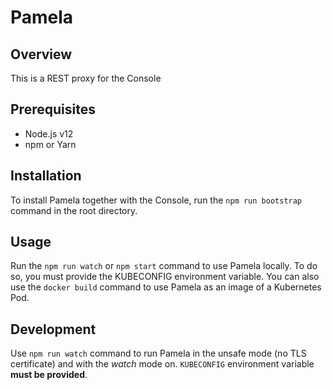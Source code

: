 # Pamela

## Overview

This is a REST proxy for the Console

## Prerequisites

- Node.js v12
- npm or Yarn

## Installation

To install Pamela together with the Console, run the `npm run bootstrap` command in the root directory.

## Usage

Run the `npm run watch` or `npm start` command to use Pamela locally. To do so, you must provide the KUBECONFIG environment variable. You can also use the `docker build` command to use Pamela as an image of a Kubernetes Pod.

## Development

Use `npm run watch` command to run Pamela in the unsafe mode (no TLS certificate) and with the _watch_ mode on.
`KUBECONFIG` environment variable **must be provided**.
